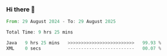 ### Hi there 👋

<!--START_SECTION:waka-->

```rust
From: 29 August 2024 - To: 29 August 2025

Total Time: 9 hrs 25 mins

Java   9 hrs 25 mins   >>>>>>>>>>>>>>>>>>>>>>>>>   99.93 %
XML    0 secs          -------------------------   00.07 %
```

<!--END_SECTION:waka-->
